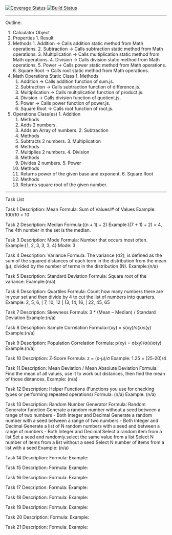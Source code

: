[![Coverage Status](https://coveralls.io/repos/github/tomaspasie/Stats-Project/badge.svg?branch=master)](https://coveralls.io/github/tomaspasie/Stats-Project?branch=master)
[![Build Status](https://travis-ci.org/tomaspasie/Stats-Project.svg?branch=master)](https://travis-ci.org/tomaspasie/Stats-Project)

---------------------------------------------------------------------------------------------

Outline:

1. Calculator Object
  1. Properties
    1. Result 
  2. Methods
    1. Addition -> Calls addition static method from Math operations.
    2. Subtraction -> Calls subtraction static method from Math operations.
    3. Multiplication -> Calls multiplication static method from Math operations.
    4. Division -> Calls division static method from Math operations.
    5. Power -> Calls power static method from Math operations.
    6. Square Root -> Calls root static method from Math operations.
  3. Math Operations Static Class
    1. Methods
      1. Addition -> Calls addition function of sum.js.
      2. Subtraction -> Calls subtraction function of difference.js.
      3. Multiplication -> Calls multiplication function of product.js.
      4. Division -> Calls division function of quotient.js.
      5. Power -> Calls power function of power.js.
      6. Square Root -> Calls root function of root.js.
  4. Operations Class(es)
    1. Addition
      1. Methods 
        1. Adds 2 numbers.
        2. Adds an Array of numbers.
    2. Subtraction
      1. Methods
        1. Subtracts 2 numbers.
    3. Multiplication
      1. Methods
        1. Multiplies 2 numbers.
    4. Division
      1. Methods
        1. Divides 2 numbers.
    5. Power
      1. Methods
        1. Returns power of the given base and exponent.
    6. Square Root
      1. Methods
        1. Returns square root of the given number.

---------------------------------------------------------------------------------------------

Task List

Task 1
Description: Mean
Formula: Sum of Values/# of Values
Example: 100/10 = 10

Task 2
Description: Median
Formula:((n + 1) ÷ 2)
Example:((7 + 1) ÷ 2) = 4, The 4th number in the set is the median.

Task 3
Description: Mode
Formula: Number that occurs most often.
Example:{1, 2, 3, 3, 3, 4} Mode: 3

Task 4
Description: Variance
Formula: The variance (σ2), is defined as the sum of the squared distances of each term in the distribution from the mean (μ), divided by the number of terms in the distribution (N).
Example:(n/a)

Task 5
Description: Standard Deviation
Formula: Square root of the variance.
Example:(n/a)

Task 6
Description: Quartiles
Formula: Count how many numbers there are in your set and then divide by 4 to cut the list of numbers into quarters.
Example: 2, 5, 6, | 7, 10, 12 | 13, 14, 16, | 22, 45, 65

Task 7
Description: Skewness
Formula: 3 * (Mean – Median) / Standard Deviation
Example:(n/a)

Task 8
Description: Sample Correlation
Formula:r(xy) = s(xy)/s(x)s(y)
Example:(n/a)

Task 9
Description: Population Correlation
Formula: p(xy) = σ(xy)/σ(x)σ(y)
Example:(n/a)

Task 10
Description: Z-Score
Formula: z = (x-μ)/σ
Example: 1.25 = (25-20)/4

Task 11
Description: Mean Deviation / Mean Absolute Deviation
Formula: Find the mean of all values, use it to work out distances, then find the mean of those distances.
Example: (n/a)

Task 12
Description: Helper Functions (Functions you use for checking types or performing repeated operations)
Formula: (n/a)
Example: (n/a)

Task 13
Description: Random Number Generator
Formula: 
Random Generator function
Generate a random number without a seed between a range of two numbers - Both Integer and Decimal
Generate a random number with a seed between a range of two numbers - Both Integer and Decimal
Generate a list of N random numbers with a seed and between a range of numbers - Both Integer and Decimal
Select a random item from a list
Set a seed and randomly.select the same value from a list
Select N number of items from a list without a seed
Select N number of items from a list with a seed
Example: (n/a)

Task 14
Description:
Formula:
Example:

Task 15
Description:
Formula:
Example:

Task 16
Description:
Formula:
Example:

Task 17
Description:
Formula:
Example:

Task 18
Description:
Formula:
Example:

Task 19
Description:
Formula:
Example:

Task 20
Description:
Formula:
Example:

Task 21
Description:
Formula:
Example:
